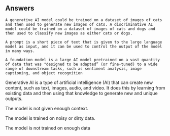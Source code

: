 ## Answers

```
A generative AI model could be trained on a dataset of images of cats and then used to generate new images of cats. A discriminative AI model could be trained on a dataset of images of cats and dogs and then used to classify new images as either cats or dogs.
```
```
A prompt is a short piece of text that is given to the large language model as input, and it can be used to control the output of the model in many ways.
```
```
A foundation model is a large AI model pretrained on a vast quantity of data that was "designed to be adapted” (or fine-tuned) to a wide range of downstream tasks, such as sentiment analysis, image captioning, and object recognition
```

Generative AI is a type of artificial intelligence (AI) that can create new content, such as text, images, audio, and video. It does this by learning from existing data and then using that knowledge to generate new and unique outputs.

The model is not given enough context.

The model is trained on noisy or dirty data.

The model is not trained on enough data
